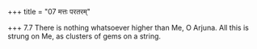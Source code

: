 +++
title = "07 मत्तः परतरम्"

+++
7.7 There is nothing whatsoever higher than Me, O Arjuna. All this is
strung on Me, as clusters of gems on a string.
